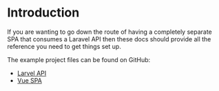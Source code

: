 # Introduction

If you are wanting to go down the route of having a completely separate SPA that consumes a Laravel API then these docs should provide all the reference you need to get things set up.

The example project files can be found on GitHub:

- [Larvel API](https://github.com/CaribesTIC/laravel-backend)
- [Vue SPA](https://github.com/CaribesTIC/vue-frontend-ts)
